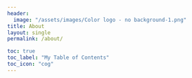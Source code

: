 ```yaml
---
header:
  image: "/assets/images/Color logo - no background-1.png"
title: About
layout: single
permalink: /about/

toc: true
toc_label: "My Table of Contents"
toc_icon: "cog"
---
```

# 